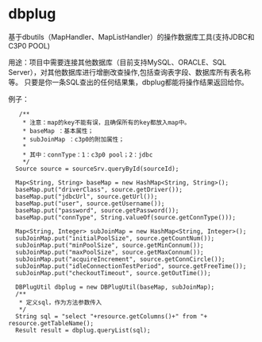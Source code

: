 # dbplug
基于dbutils（MapHandler、MapListHandler）的操作数据库工具(支持JDBC和C3P0 POOL)

用途：项目中需要连接其他数据库（目前支持MySQL、ORACLE、SQL Server），对其他数据库进行增删改查操作,包括查询表字段、数据库所有表名称等。
     只要是你一条SQL查出的任何结果集，dbplug都能将操作结果返回给你。

例子：

```
   /**
    * 注意：map的key不能有误，且确保所有的key都放入map中。
    * baseMap ：基本属性；
    * subJoinMap ：c3p0的附加属性；
    * 
    * 其中：connType：1：c3p0 pool；2：jdbc
    */
  Source source = sourceSrv.queryById(sourceId);
 
  Map<String, String> baseMap = new HashMap<String, String>();
  baseMap.put("driverClass", source.getDriver());
  baseMap.put("jdbcUrl", source.getUrl());
  baseMap.put("user", source.getUsername());
  baseMap.put("password", source.getPassword());
  baseMap.put("connType", String.valueOf(source.getConnType()));
		
  Map<String, Integer> subJoinMap = new HashMap<String, Integer>();
  subJoinMap.put("initialPoolSize", source.getCountNum());
  subJoinMap.put("minPoolSize", source.getMinConnum());
  subJoinMap.put("maxPoolSize", source.getMaxConnum());
  subJoinMap.put("acquireIncrement", source.getConnCircle());
  subJoinMap.put("idleConnectionTestPeriod", source.getFreeTime());
  subJoinMap.put("checkoutTimeout", source.getOutTime());
	
  DBPlugUtil dbplug = new DBPlugUtil(baseMap, subJoinMap);
  /**
   * 定义sql，作为方法参数传入
   */
  String sql = "select "+resource.getColumns()+" from "+ resource.getTableName();
  Result result = dbplug.queryList(sql);
	
```
    
